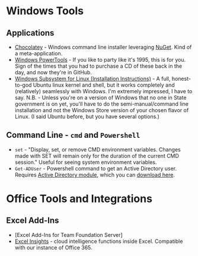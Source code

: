 # Windows Tools

## Applications
- [Chocolatey](https://chocolatey.org/) - Windows command line installer leveraging [NuGet](https://www.nuget.org/). Kind of a meta-application.
- [Windows PowerTools](https://github.com/microsoft/PowerToys) - If you like to party like it's 1995, this is for you. Sign of the times that you had to purchase a CD of these back in the day, and now they're in GitHub.
- [Windows Subsystem for Linux (Installation Instructions)](https://docs.microsoft.com/en-us/windows/wsl/install-win10) - A full, honest-to-god Ubuntu linux kernel and shell, but it works completely and (relatively) seamlessly with Windows. I'm extremely impressed, I have to say. N.B. - Unless you're on a version of Windows that no one in State government is on yet, you'll have to do the semi-manual/command line installation and not the Windows Store version of your chosen flavor of Linux. (I said Ubuntu before, but you have several options.) 

## Command Line - `cmd` and `Powershell`

- `set` - "Display, set, or remove CMD environment variables. Changes made with SET will remain only for the duration of the current CMD session." Useful for seeing system environment variables.
- `Get-ADUser` - Powershell command to get an Active Directory user. Requires [Active Directory module](https://docs.microsoft.com/en-us/powershell/module/addsadministration/?view=win10-ps), which you can [download here](https://www.microsoft.com/en-us/download/details.aspx?id=45520).


# Office Tools and Integrations

## Excel Add-Ins

- [Excel Add-Ins for Team Foundation Server]
- [Excel Insights](https://support.office.com/en-us/article/insights-in-excel-3223aab8-f543-4fda-85ed-76bb0295ffc4) - cloud intelligence functions inside Excel. Compatible with our instance of Office 365. 
